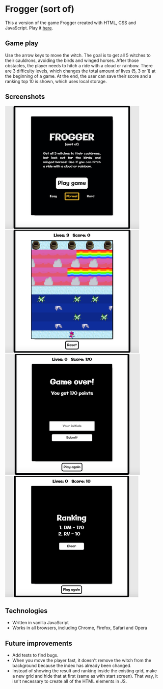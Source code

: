 # Frogger (sort of)
This a version of the game Frogger created with HTML, CSS and JavaScript. Play it [here](https://didemertens.github.io/sei-project-1/).

## Game play
Use the arrow keys to move the witch. The goal is to get all 5 witches to their cauldrons, avoiding the birds and winged horses. After those obstacles, the player needs to hitch a ride with a cloud or rainbow. There are 3 difficulty levels, which changes the total amount of lives (5, 3 or 1) at the beginning of a game. At the end, the user can save their score and a ranking top 10 is shown, which uses local storage. 

## Screenshots
<img src="/assets/frogger-scr-1.png" alt="Frogger start screen screenshot" height="400"/> <img src="/assets/frogger-scr-2.png" alt="Frogger game play screenshot" height="400"/>
<img src="/assets/frogger-scr-3.png" alt="Frogger game lost screenshot" height="395"/> <img src="/assets/frogger-scr-4.png" alt="Frogger ranking screenshot" height="395"/>

## Technologies
* Written in vanilla JavaScript
* Works in all browsers, including Chrome, Firefox, Safari and Opera

## Future improvements
* Add tests to find bugs.
* When you move the player fast, it doesn't remove the witch from the background because the index has already been changed.
* Instead of showing the result and ranking inside the existing grid, make a new grid and hide that at first (same as with start screen). That way, it isn't necessary to create all of the HTML elements in JS.
